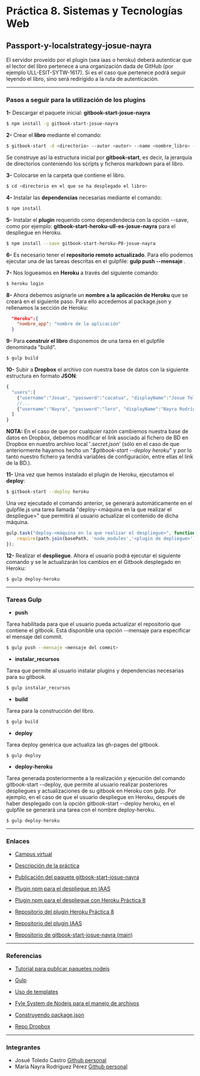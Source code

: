 # Práctica 8. Sistemas y Tecnologías Web

## Passport-y-localstrategy-josue-nayra

El servidor proveído por el plugin (sea iaas o heroku) deberá autenticar que el lector del libro pertenece a una organización dada de GitHub (por ejemplo ULL-ESIT-SYTW-1617).
Si es el caso que pertenece podrá seguir leyendo el libro, sino será redirigido a la ruta de autenticación.

-----

### Pasos a seguir para la utilización de los plugins

**1-** Descargar el paquete inicial: **gitbook-start-josue-nayra**

```bash
$ npm install -g gitbook-start-josue-nayra
```


**2-** Crear el **libro** mediante el comando:

```bash
$ gitbook-start -d <directorio> --autor <autor> --name <nombre_libro> --url <url_repo>
```

Se construye así la estructura inicial por **gitbook-start**, es decir, la jerarquía de directorios conteniendo los scripts y ficheros markdown para el libro.


**3-** Colocarse en la carpeta que contiene el libro.

```bash
$ cd <directorio en el que se ha desplegado el libro>
```


**4-** Instalar las **dependencias** necesarias mediante el comando:

```bash
$ npm install
```

**5-** Instalar el **plugin** requerido como dependendecia con la opción --save, como por ejemplo: **gitbook-start-heroku-ull-es-josue-nayra** para el despliegue en Heroku.

```bash
$ npm install --save gitbook-start-heroku-P8-josue-nayra
```

**6-** Es necesario tener el **repositorio remoto actualizado**. Para ello podemos ejecutar una de las tareas descritas en el gulpfile: **gulp push --mensaje <mensaje commit>**.

**7-** Nos logueamos en **Heroku** a través del siguiente comando:

```bash
$ heroku login
```


**8-** Ahora debemos asignarle un **nombre a la aplicación de Heroku** que se creará en el siguiente paso. Para ello accedemos al package.json y rellenamos la sección de Heroku:

```json
  "Heroku":{
    "nombre_app": "nombre de la aplicación"
  }
```


**9-** Para **construir el libro** disponemos de una tarea en el gulpfile denominada "build".

```bash
$ gulp build
```

**10-** Subir a **Dropbox** el archivo con nuestra base de datos con la siguiente estructura en formato **JSON**:

```javascript
{
  "users":[
    {"username":"Josue", "password":"cacatua", "displayName":"Josue Toledo"},
    //...
    {"username":"Nayra", "password":"loro", "displayName":"Nayra Rodríguez"}
  ]
}
```

**NOTA:** En el caso de que por cualquier razón cambiemos nuestra base de datos en Dropbox, debemos modificar el link asociado al fichero de BD en Dropbox en nuestro archivo local '*.secret.json*' 
(sólo en el caso de que anteriormente hayamos hecho un "*$gitbook-start --deploy heroku*" y por lo tanto nuestro fichero ya tendrá variables de configuración, entre ellas el link de la BD.). 


**11-** Una vez que hemos instalado el plugin de Heroku, ejecutamos el **deploy**:

```bash
$ gitbook-start --deploy heroku  
```

Una vez ejecutado el comando anterior, se generará automáticamente en el gulpfile.js una tarea llamada
"deploy-<máquina en la que realizar el despliegue>" que permitirá al usuario actualizar el contenido de dicha máquina.

```javascript
gulp.task("deploy-<máquina en la que realizar el despliegue>", function(){
    require(path.join(basePath, 'node_modules','<plugin de depliegue>')).deploy(...);
});
```


**12-** Realizar el **despliegue**. Ahora el usuario podrá ejecutar el siguiente comando y se le actualizarán los cambios en el Gitbook desplegado en Heroku:

```
$ gulp deploy-heroku
```

-----

### Tareas Gulp


* **push**

Tarea habilitada para que el usuario pueda actualizar el repositorio que contiene el gitbook. Está disponible una opción --mensaje para especificar el mensaje del commit.

```bash
$ gulp push --mensaje <mensaje del commit>
```

* **instalar_recursos**

Tarea que permite al usuario instalar plugins y dependencias necesarias para su gitbook.

```bash
$ gulp instalar_recursos
```

* **build**

Tarea para la construcción del libro.

```bash
$ gulp build
```


* **deploy**

Tarea deploy genérica que actualiza las gh-pages del gitbook.
```
$ gulp deploy
```

* **deploy-heroku**

Tarea generada posteriormente a la realización y ejecución del comando gitbook-start --deploy, que permite al usuario realizar posteriores despliegues y actualizaciones de su gitbook en Heroku con gulp.
Por ejemplo, en el caso de que el usuario despliegue en Heroku, después de haber desplegado con la opción gitbook-start --deploy heroku, en el gulpfile se generará una tarea
con el nombre deploy-heroku.

```
$ gulp deploy-heroku
```

-----

### Enlaces

- [Campus virtual](https://campusvirtual.ull.es/1617/course/view.php?id=1175)

- [Descripción de la práctica](https://casianorodriguezleon.gitbooks.io/ull-esit-1617/content/practicas/practicapassportlocal.html)

- [Publicación del paquete gitbook-start-josue-nayra](https://www.npmjs.com/package/gitbook-start-josue-nayra)

- [Plugin npm para el despliegue en IAAS](https://www.npmjs.com/package/gitbook-start-iaas-ull-es-josue-nayra)

- [Plugin npm para el despliegue con Heroku Práctica 8](https://www.npmjs.com/package/gitbook-start-heroku-P8-josue-nayra)

- [Repositorio del plugin Heroku Práctica 8](https://github.com/ULL-ESIT-SYTW-1617/passport-y-localstrategy-josue-nayra)

- [Repositorio del plugin IAAS](https://github.com/ULL-ESIT-SYTW-1617/gitbook-start-iaas-ull-es-josue-nayra)

- [Repositorio de gitbook-start-josue-nayra (main)](https://github.com/ULL-ESIT-SYTW-1617/crear-repositorio-en-github-josue-nayra)


-----

### Referencias

- [Tutorial para publicar paquetes nodejs](https://casianorodriguezleon.gitbooks.io/ull-esit-1617/content/apuntes/nodejspackages.html)

- [Gulp](https://casianorodriguezleon.gitbooks.io/ull-esit-1617/content/apuntes/gulp/)

- [Uso de templates](https://www.npmjs.com/package/ejs)

- [Fyle System de Nodejs para el manejo de archivos](https://casianorodriguezleon.gitbooks.io/ull-esit-1617/content/apuntes/fs.html)

- [Construyendo package.json](https://docs.npmjs.com/files/package.json)

- [Repo Dropbox](https://github.com/dropbox/dropbox-sdk-js/tree/master/examples)


-----

### Integrantes

- Josué Toledo Castro
    [Github personal](www.github.com/JosueTC94)
- María Nayra Rodríguez Pérez
    [Github personal](www.github.com/alu0100406122)

